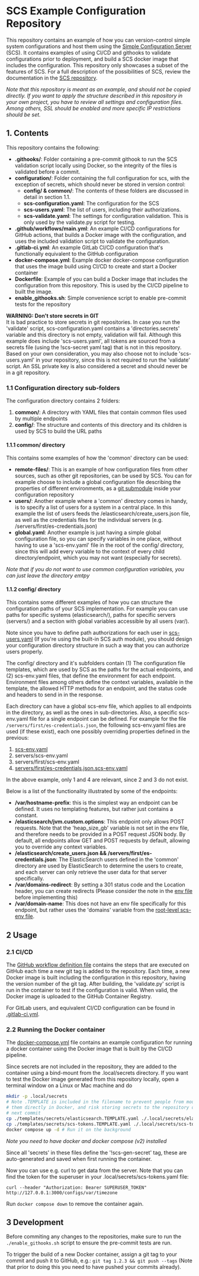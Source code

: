 # SCS Example Configuration Repository
This repository contains an example of how you can version-control simple system
configurations and host them using the
[Simple Configuration Server](https://github.com/simple-configuration-server/simple-configuration-server)
(SCS). It contains examples of using CI/CD and githooks to validate
configurations prior to deployment, and build a SCS docker image that includes
the configuration. This repository only showcases a subset of the features of
SCS. For a full description of the possibilities of SCS, review the
documentation in the [SCS repository](https://github.com/simple-configuration-server/simple-configuration-server).

_Note that this repository is meant as an example, and should not be copied
directly. If you want to apply the structure described in this repository in
your own project, you have to review all settings and configuration files.
Among others, SSL should be enabled and more specific IP restrictions should be
set._

## 1. Contents
This repository contains the following:
* **.githooks/**: Folder containing a pre-commit githook to run the SCS
  validation script locally using Docker, so the integrity of the files is
  validated before a commit.
* **configuration/**: Folder containing the full configuration for scs, with
  the exception of secrets, which should never be stored in version control:
  * **config/ & common/**: The contents of these folders are discussed in
    detail in section 1.1.
  * **scs-configuration.yaml**: The configuration for the SCS
  * **scs-users.yaml**: The list of users, including their authorizations.
  * **scs-validate.yaml**: The settings for configuration validation. This is
    only used by the validate.py script for testing.
* **.github/workflows/main.yml**: An example CI/CD configurations for GitHub
  actions, that builds a Docker image with the configuration, and uses the
  included validation script to validate the configuration.
* **.gitlab-ci.yml**: An example GitLab CI/CD configuration that's functionally
  equivalent to the GitHub configuration
* **docker-compose.yml**: Example docker docker-compose configuration that uses
  the image build using CI/CD to create and start a Docker container
* **Dockerfile**: Example of you can build a Docker image that includes the
  configuration from this repository. This is used by the CI/CD pipeline to
  built the image.
* **enable_githooks.sh**: Simple convenience script to enable pre-commit
  tests for the repository


**WARNING: Don't store secrets in GIT**  
It is bad practice to store secrets in git repositories. In case you run the
'validate' script, scs-configuration.yaml contains a 'directories.secrets'
variable and this directory is not empty, validation will fail. Although this
example does include 'scs-users.yaml', all tokens are sourced from a secrets
file (using the !scs-secret yaml tag) that is not in this repository. Based on
your own consideration, you may also choose not to include 'scs-users.yaml' in
your repository, since this is not required to run the 'validate' script. An
SSL private key is also considered a secret and should never be in a git
repository.

### 1.1 Configuration directory sub-folders
The configuration directory contains 2 folders:
1. **common/**: A directory with YAML files that contain common files used by
   multiple endpoints
2. **config/**: The structure and contents of this directory and its children
   is used by SCS to build the URL paths

#### 1.1.1 common/ directory
This contains some examples of how the 'common' directory can be used:
* **remote-files/**: This is an example of how configuration files from other
  sources, such as other git repositories, can be used by SCS. You can for
  example choose to include a global configuration file describing the
  properties of different environments, as a [git submodule](https://git-scm.com/book/en/v2/Git-Tools-Submodules)
  inside your configuration repository
* **users/**: Another example where a 'common' directory comes in handy, is to
  specify a list of users for a system in a central place. In this example
  the list of users feeds the /elasticsearch/create_users.json file, as well as
  the credentials files for the individual servers (e.g. /servers/first/es-credentials.json)
* **global.yaml**: Another example is just having a simple global configuration
  file, so you can specify variables in one place, without having to
  use a 'scs-env.yaml' file in the root of the config/ directory, since this
  will add every variable to the context of every child directory/endpoint,
  which you may not want (especially for secrets).

_Note that if you do not want to use common configuration variables, you can
just leave the directory emtpy_

#### 1.1.2 config/ directory
This contains some different examples of how you can structure the
configuration paths of your SCS implementation. For example you can
use paths for specific systems (elasticsearch/), paths for specific
servers (servers/) and a section with global variables accessible by all
users (var/).

Note since you have to define path authorizations for each user in
[scs-users.yaml](configuration/scs-users.yaml) (If you're using the built-in
SCS auth module), you should design your configuration directory
structure in such a way that you can authorize users properly.

The config/ directory and it's subfolders contain (1) The configuration file
templates, which are used by SCS as the paths for the actual endpoints, and
(2) scs-env.yaml files, that define the environment for each endpoint.
Environment files among others define the context variables, available in the
template, the allowed HTTP methods for an endpoint, and the status code and
headers to send in in the response.

Each directory can have a global scs-env file, which applies to
all endpoints in the directory, as well as the ones in sub-directories. Also,
a specific scs-env.yaml file for a single endpoint can be defined. For example
for the file `/servers/first/es-credentials.json`, the following scs-env.yaml
files are used (if these exist), each one possibly overriding properties
defined in the previous:

1. [scs-env.yaml](configuration/config/scs-env.yaml)
2. servers/scs-env.yaml
3. servers/first/scs-env.yaml
4. [servers/first/es-credentials.json.scs-env.yaml](configuration/config/servers/first/es-credentials.json.scs-env.yaml)

In the above example, only 1 and 4 are relevant, since 2 and 3 do not exist.

Below is a list of the functionality illustrated by some of the endpoints:
* **/var/hostname-prefix**: this is the simplest way an endpoint can be
  defined. It uses no templating features, but rather just contains a constant.
* **/elasticsearch/jvm.custom.options**: This endpoint only allows POST
  requests. Note that the 'heap_size_gb' variable is not set in the env file,
  and therefore needs to be provided in a POST request JSON body. By default,
  all endpoints allow GET and POST requests by default, allowing you to
  override any context variables.
* **/elasticsearch/create_users.json && /servers/first/es-credentials.json**:
  The ElasticSearch users defined in the 'common' directory are used by
  ElasticSearch to determine the users to create, and each server can only
  retrieve the user data for that server specifically.
* **/var/domains-redirect**: By setting a 301 status code and the
  Location header, you can create redirects (Please consider the note in
  the [env file](configuration/config/var/domains-redirect.scs-env.yaml)
  before implementing this)
* **/var/domain-name**: This does not have an env file specifically for this
  endpoint, but rather uses the 'domains' variable from the
  [root-level scs-env file](configuration/config/scs-env.yaml).

## 2 Usage

### 2.1 CI/CD
The [GitHub workflow definition file](.github/workflows/main.yml) contains the
steps that are executed on GitHub each time a new git tag is added to the
repository. Each time, a new Docker image is built including the configuration
in this repository, having the version number of the git tag. After building,
the 'validate.py' script is run in the container to test if the configuration
is valid. When valid, the Docker image is uploaded to the GitHub Container
Registry.

For GitLab users, and equivalent CI/CD configuration can be found
in [.gitlab-ci.yml](.gitlab-ci.yml).

### 2.2 Running the Docker container
The [docker-compose.yml](docker-compose.yml) file contains an example
configuration for running a docker container using the Docker image that is
built by the CI/CD pipeline.

Since secrets are not included in the repository, they are added to the
container using a bind-mount from the .local/secrets directory. If you want to
test the Docker image generated from this repository locally, open a terminal
window on a Linux or Mac machine and do
```bash
mkdir -p .local/secrets
# Note .TEMPLATE is included in the filename to prevent people from mounting
# them directly in Docker, and risk storing secrets to the repository on the
# next commit
cp ./templates/secrets/elasticsearch.TEMPLATE.yaml ./.local/secrets/elasticsearch.yaml
cp ./templates/secrets/scs-tokens.TEMPLATE.yaml ./.local/secrets/scs-tokens.yaml
docker compose up -d # Run it on the background
```
_Note you need to have docker and docker compose (v2) installed_

Since all 'secrets' in these files define the '!scs-gen-secret' tag, these are
auto-generated and saved when first running the container.

Now you can use e.g. curl to get data from the server. Note that you can find
the token for the superuser in your .local/secrets/scs-tokens.yaml file:
```
curl --header "Authorization: Bearer SUPERUSER_TOKEN" http://127.0.0.1:3000/configs/var/timezone
```

Run `docker compose down` to remove the container again.

## 3 Development
Before commiting any changes to the repositories, make sure to run the
`./enable_githooks.sh` script to ensure the pre-commit tests are run.

To trigger the build of a new Docker container, assign a git tag to your commit
and push it to GitHub, e.g.: `git tag 1.2.3 && git push --tags` (Note that
prior to doing this you need to have pushed your commits already).
